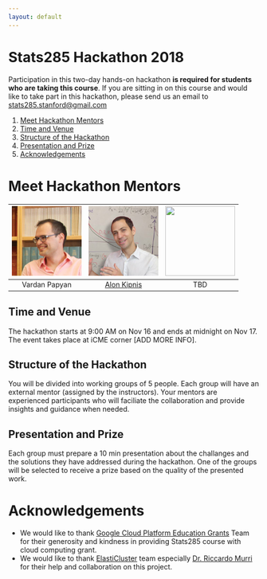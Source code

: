 ```yaml
---
layout: default 
---
```



# Stats285 Hackathon 2018

Participation in this two-day hands-on hackathon **is required for students who are taking this course**. 
If you are sitting in on this course and would like to take part in this hackathon, please send us an email
to <stats285.stanford@gmail.com>

1. [Meet Hackathon Mentors](#meet-hackathon-mentors)      
1. [Time and Venue](#time-and-venue)      
1. [Structure of the Hackathon](#structure-of-the-hackathon)      
1. [Presentation and Prize](#presentation-and-prize)
1. [Acknowledgements](#acknowledgements)




# Meet Hackathon Mentors 


<img src="../img/vardan_happy.jpeg" width="140" height="140" /> |  <img src="../img/alon_kipnis.jpg" width="140" height="140" /> | <img src="" width="140" height="140" />
:-------------------------:|:-------------------------:|:-------------------------:
Vardan Papyan         |  [Alon Kipnis](https://web.stanford.edu/~kipnisal/)       |  TBD



## Time and Venue 
The hackathon starts at 9:00 AM on Nov 16 and ends at midnight on Nov 17. The event takes place at 
iCME corner [ADD MORE INFO]. 


## Structure of the Hackathon
You will be divided into working groups of 5 people. Each group will have an external mentor (assigned by the instructors). Your mentors are experienced participants who will faciliate the collaboration and provide insights and guidance when needed.   


## Presentation and Prize
Each group must prepare a 10 min presentation about the challanges and the solutions they have addressed during the hackathon. One of the groups will be selected to receive a prize based on the quality of the presented work.  



# Acknowledgements
* We would like to thank [Google Cloud Platform Education Grants](https://cloud.google.com/edu/) Team for their generosity and kindness in providing Stats285 course with cloud computing grant.
* We would like to thank [ElastiCluster](http://elasticluster.readthedocs.io/en/latest/) team especially [Dr. Riccardo Murri](https://www.gc3.uzh.ch/people/rm/) for their help and collaboration on this project.

